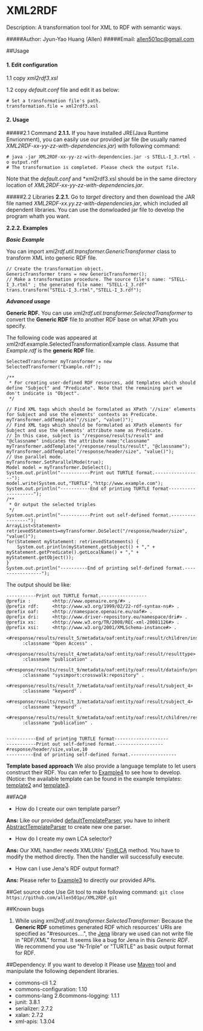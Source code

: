 # XML2RDF
Description: A  transformation tool for XML to RDF with semantic ways.

#####Author: Jyun-Yao Huang (Allen)
#####Email: allen501pc@gmail.com

##Usage

#### 1. Edit configuration
1.1 copy *xml2rdf3.xsl* 

1.2 copy *default.conf* file and edit it as below:

	# Set a transformation file's path.
	transformation.file = xml2rdf3.xsl
  
#### 2. Usage
#####2.1 Command
**2.1.1.** If you have installed JRE(Java Runtime Envrionment), you can easily use our provided jar file (be usually named  *XML2RDF-xx-yy-zz-with-dependencies.jar*) with following command:

	# java -jar XML2RDF-xx-yy-zz-with-dependencies.jar -s STELL-I_3.rtml -o output.rdf
    # The transformation is completed. Please check the output file. 
Note that the *default.conf* and *xml2rdf3.xsl should be in the same directory location of *XML2RDF-xx-yy-zz-with-dependencies.jar*.  

#####2.2 Libraries
**2.2.1.** Go to *target* directory and then download the JAR file named *XML2RDF-xx.yy.zz-with-dependencies.jar*, which included all dependent libraries. 
You can use the donwloaded jar file to develop the program whath you want. 

**2.2.2. Examples**

***Basic Example***

You can import *xml2rdf.util.transformer.GenericTransformer* class to transform XML into generic RDF file.

	// Create the transformation object. 
	GenericTransformer trans = new GenericTransformer();
	// Make a transformation procedure. The source file's name: "STELL-I_3.rtml" ; the generated file name: "STELL-I_3.rdf" 
	trans.transform("STELL-I_3.rtml","STELL-I_3.rdf"); 

***Advanced usage*** 

**Generic RDF.**
You can use *xml2rdf.util.transformer.SelectedTransformer* to convert the **Generic RDF** file to another RDF base on what XPath you specify.

The following code was appeared at xml2rdf.example.SelectedTransformationExample class. Assume that *Example.rdf* is the **generic RDF** file. 
    
	SelectedTransformer myTransformer = new SelectedTransformer("Example.rdf");
		
	/**
	 * For creating user-defined RDF resources, add templates which should define "Subject" and "Predicate". Note that the remaining part we don't indicate is "Object". 
	 */
		
	// Find XML tags which should be formulated as XPath '//size' elements for Subject and use the elements' contexts as Predicate.
	myTransformer.addTemplate("//size", "value()");
	// Find XML tags which should be formulated as XPath elements for Subject and use the elements' attribute name as Predicate.
	// In this case, subject is "/response/results/result" and "@classname" indicates the attribute name:"classname" 
	myTransformer.addTemplate("/response/results/result", "@classname");
	myTransformer.addTemplate("/response/header/size", "value()");
	// Use parallel mode. 
	myTransformer.SetParallelMode(true);
	Model model = myTransformer.DoSelect();
	System.out.println("-----------Print out TURTLE format.-----------------");
	model.write(System.out,"TURTLE","http://www.example.com");	
	System.out.println("-----------End of printing TURTLE format--------------------");
	/**
	 * Or output the selected triples
	 */
	System.out.println("-----------Print out self-defined format.-----------------");
	ArrayList<Statement> retrievedStatements=myTransformer.DoSelect("/response/header/size", "value()");
	for(Statement myStatement: retrievedStatements) {
		System.out.println(myStatement.getSubject() + "," + myStatement.getPredicate().getLocalName() + "," + myStatement.getObject());
	}
	System.out.println("----------End of printing self-defined format.-----------------");

The output should be like:

	-----------Print out TURTLE format.-----------------
	@prefix :        <http://www.openaire.org/#> .
	@prefix rdf:     <http://www.w3.org/1999/02/22-rdf-syntax-ns#> .
	@prefix oaf:     <http://namespace.openaire.eu/oaf#> .
	@prefix dri:     <http://www.driver-repository.eu/namespace/dri#> .
	@prefix xs:      <http://www.w3.org/TR/2008/REC-xml-20081126#> .
	@prefix xsi:     <http://www.w3.org/2001/XMLSchema-instance#> .
	
	<#response/results/result_5/metadata/oaf:entity/oaf:result/children/instance_2/licence>
	      :classname "Open Access" .
	
	<#response/results/result_4/metadata/oaf:entity/oaf:result/resulttype>
	      :classname "publication" .
	
	<#response/results/result_9/metadata/oaf:entity/oaf:result/datainfo/provenanceaction>
	      :classname "sysimport:crosswalk:repository" .
	
	<#response/results/result_7/metadata/oaf:entity/oaf:result/subject_4>
	      :classname "keyword" .
	
	<#response/results/result_3/metadata/oaf:entity/oaf:result/subject_4>
	      :classname "keyword" .
	
	<#response/results/result_9/metadata/oaf:entity/oaf:result/children/result/resulttype>
	      :classname "publication" .
	

	-----------End of printing TURTLE format--------------------
	-----------Print out self-defined format.-----------------
	#response/header/size,value,10
	----------End of printing self-defined format.-----------------
**Template based approach**
We also provide a language template to let users construct their RDF.
You can refer to [Example4](https://github.com/allen501pc/XML2RDF/blob/master/XML2RDF/src/main/java/xml2rdf/example/CustomizedSaxYFilterExample4.java "Example4") to see how to develop. (Notice: the available template can be found in the example templates: [template2](https://github.com/allen501pc/XML2RDF/tree/master/XML2RDF/templates2) and [template3](https://github.com/allen501pc/XML2RDF/tree/master/XML2RDF/templates2).

##FAQ#
* How do I create our own template parser? 

**Ans:** Like our provided [defaultTemplateParser](https://github.com/allen501pc/XML2RDF/blob/master/XML2RDF/src/main/java/xml2rdf/util/rdf/DefaultTemplateParser.java), you have to inherit [AbstractTemplateParser](https://github.com/allen501pc/XML2RDF/blob/master/XML2RDF/src/main/java/xml2rdf/util/rdf/AbstractTemplateParser.java) to create new one parser.

* How do I create my own LCA selector? 

**Ans:** Our XML handler needs XMLUtils' [FindLCA](https://github.com/allen501pc/XML2RDF/blob/master/XML2RDF/src/main/java/xml2rdf/util/xml/XPathUtils.java) method. You have to modify the method directly. Then the handler will successfully execute.

* How can I use Jena's RDF output format? 

**Ans:** Please refer to [Example3](https://github.com/allen501pc/XML2RDF/blob/master/XML2RDF/src/main/java/xml2rdf/example/CustomizedSaxYFilterExample3.java) to directly our provided APIs.

##Get source cdoe
Use Git tool to make following command:
``git clone https://github.com/allen501pc/XML2RDF.git``

##Known bugs
1. While using *xml2rdf.util.transformer.SelectedTransformer*:
Because the **Generic RDF** sometimes generated RDF which resources' URIs are specified as "#resources....", the [Jena](https://jena.apache.org)  library we used can not write file in "RDF/XML" format. It seems like a bug for Jena in  this *Generic RDF*. We recommend you use "N-Triple" or "TURTLE" as basic output format for RDF. 

##Dependency:
If you want to develop it 
Please use [Maven](http://maven.apache.org/users/index.html) tool and manipulate the following dependent libraries. 

- commons-cli 1.2
- commons-configuration: 1.10
- commons-lang 2.6commons-logging: 1.1.1
- junit: 3.8.1
- serializer: 2.7.2
- xalan: 2.7.2
- xml-apis: 1.3.04